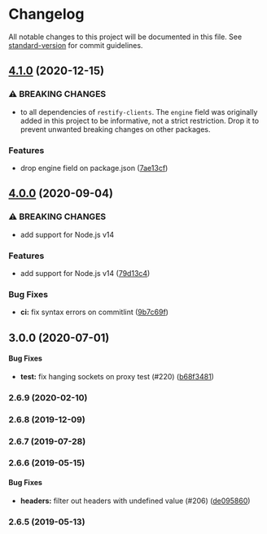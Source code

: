 # Changelog

All notable changes to this project will be documented in this file. See [standard-version](https://github.com/conventional-changelog/standard-version) for commit guidelines.

## [4.1.0](https://github.com/restify/clients/compare/v4.0.0...v4.1.0) (2020-12-15)


### ⚠ BREAKING CHANGES

* to all dependencies of `restify-clients`. The `engine`
field was originally added in this project to be informative, not a
strict restriction. Drop it to prevent unwanted breaking changes on
other packages.

### Features

* drop engine field on package.json ([7ae13cf](https://github.com/restify/clients/commit/7ae13cfb8929dae5893fc05cbe2b7f09f149c667))

<a name="3.0.0"></a>
## [4.0.0](https://www.github.com/restify/clients/compare/v3.0.0...v4.0.0) (2020-09-04)


### ⚠ BREAKING CHANGES

* add support for Node.js v14

### Features

* add support for Node.js v14 ([79d13c4](https://www.github.com/restify/clients/commit/79d13c4e821388130a24ae9eee9a19a14b4eb2a2))


### Bug Fixes

* **ci:** fix syntax errors on commitlint ([9b7c69f](https://www.github.com/restify/clients/commit/9b7c69f6d694f8b14809be8a70e1caa6f6fa2062))

## 3.0.0 (2020-07-01)


#### Bug Fixes

* **test:** fix hanging sockets on proxy test (#220) ([b68f3481](https://github.com/restify/clients.git/commit/b68f3481))


<a name="2.6.9"></a>
### 2.6.9 (2020-02-10)


<a name="2.6.8"></a>
### 2.6.8 (2019-12-09)


<a name="2.6.7"></a>
### 2.6.7 (2019-07-28)


<a name="2.6.6"></a>
### 2.6.6 (2019-05-15)


#### Bug Fixes

* **headers:** filter out headers with undefined value (#206) ([de095860](https://github.com/restify/clients.git/commit/de095860))


<a name="2.6.5"></a>
### 2.6.5 (2019-05-13)
